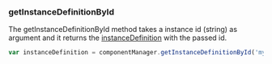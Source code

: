### <a name="getInstanceDefinitionById"></a> getInstanceDefinitionById

The getInstanceDefinitionById method takes a instance id (string) as argument and it returns the [instanceDefinition](#instance-definitions) with the passed id.


```javascript
var instanceDefinition = componentManager.getInstanceDefinitionById('my-component-id');
```
